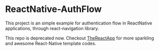 # ReactNative-AuthFlow
This project is an simple example for authentication flow in ReactNative applications, through react-navigation library.


This repo is deprecated now. Checkout [TheReactApp](https://github.com/adityasonel/TheReactApp) for more sparkling and awesome React-Native template codes.
